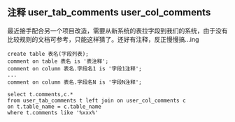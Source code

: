 
## 注释 user_tab_comments user_col_comments
最近接手配合另一个项目改造，需要从新系统的表拉字段到我们的系统，由于没有比较规则的文档可参考，只能这样猜了。还好有注释，反正慢慢搞...ing
```
create table 表名(字段列表);
comment on table 表名 is '表注释';
comment on column 表名.字段名1 is '字段1注释';
...
comment on column 表名.字段名N is '字段N注释';

select t.comments,c.*
from user_tab_comments t left join on user_col_comments c 
on t.table_name = c.table_name
where t.comments like '%xxx%'

```
